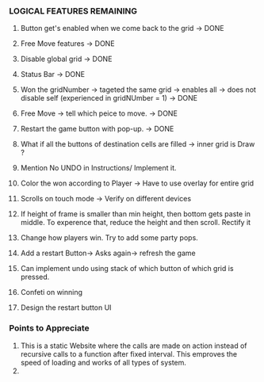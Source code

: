 ### LOGICAL FEATURES REMAINING
1. Button get's enabled when we come back to the grid → DONE
2. Free Move features → DONE
3. Disable global grid → DONE
4. Status Bar → DONE
5. Won the gridNumber → tageted the same grid → enables all → does not disable self (experienced in gridNUmber = 1) → DONE
6. Free Move → tell which peice to move. → DONE
14. Restart the game button with pop-up. → DONE

7. What if all the buttons of destination cells are filled → inner grid is Draw ?
8. Mention No UNDO in Instructions/ Implement it.
9. Color the won according to Player → Have to use overlay for entire grid
10. Scrolls on touch mode → Verify on different devices
11. If height of frame is smaller than min height, then bottom gets paste in middle. To experence that, reduce the height and then scroll. Rectify it
12. Change how players win. Try to add some party pops.
13. Add a restart Button→ Asks again→ refresh the game
15. Can implement undo using stack of which button of which grid is pressed.
16. Confeti on winning
17. Design the restart button UI


### Points to Appreciate
1. This is a static Website where the calls are made on action instead of recursive calls to a function after fixed interval. This emproves the speed of loading and works of all types of system.
2. 